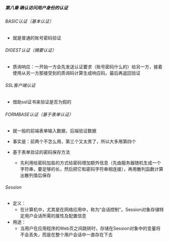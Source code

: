

##### 第八章 确认访问用户身份的认证

###### BASIC认证（基本认证）

- 就是普通的账号密码验证



###### DIGEST认证（摘要认证）

- 质询响应：一开始一方会先发送认证要求（账号密码什么的）给另一方，接着使用从另一方那接受到的质询码计算生成响应码，最后再返回验证



###### SSL客户端认证

- 借助ssl证书来验证是否为假的



###### FORMBASE认证（基于表单认证）

- 就一般的前端表单输入数据，后端验证数据

- 事实是：前两个不怎么用，第三个又太贵了，所以大多用第四个
- 基于表单验证的密码保存方法
  - 先利用给密码加盐的方式给密码增加额外信息（先由服务器随机生成一个字符串，要足够的长，然后把它和密码字符串相连接），再用散列函数计算出散列值后保存



###### Session

- 定义：
  - 在计算机中，尤其是在网络应用中，称为“会话控制”。Session对象存储特定用户会话所需的属性及配置信息
- 用途：
  - 当用户在应用程序的Web页之间跳转时，存储在Session对象中的变量将不会丢失，而是在整个用户会话中一直存在下去

